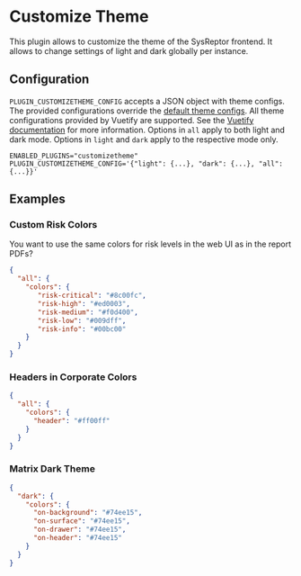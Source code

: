 # Customize Theme

This plugin allows to customize the theme of the SysReptor frontend.
It allows to change settings of light and dark globally per instance.



## Configuration
`PLUGIN_CUSTOMIZETHEME_CONFIG` accepts a JSON object with theme configs. 
The provided configurations override the [default theme configs](../../packages/nuxt-base-layer/src/vuetify.config.ts).
All theme configurations provided by Vuetify are supported. See the [Vuetify documentation](https://vuetifyjs.com/en/features/theme/) for more information.
Options in `all` apply to both light and dark mode. Options in `light` and `dark` apply to the respective mode only.

```
ENABLED_PLUGINS="customizetheme"
PLUGIN_CUSTOMIZETHEME_CONFIG='{"light": {...}, "dark": {...}, "all": {...}}'
```


## Examples
### Custom Risk Colors
You want to use the same colors for risk levels in the web UI as in the report PDFs?

```json
{
  "all": {
    "colors": {
       "risk-critical": "#8c00fc",
       "risk-high": "#ed0003",
       "risk-medium": "#f0d400",
       "risk-low": "#009dff",
       "risk-info": "#00bc00"
    }
  }
}
```

### Headers in Corporate Colors
```json
{
  "all": {
    "colors": {
      "header": "#ff00ff"
    }
  }
}
```

### Matrix Dark Theme
```json
{
  "dark": {
    "colors": {
      "on-background": "#74ee15",
      "on-surface": "#74ee15",
      "on-drawer": "#74ee15",
      "on-header": "#74ee15"
    }
  }
}
```
